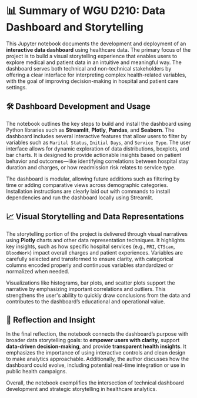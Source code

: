 # 📊 Summary of WGU D210: Data Dashboard and Storytelling

This Jupyter notebook documents the development and deployment of an **interactive data dashboard** using healthcare data. The primary focus of the project is to build a visual storytelling experience that enables users to explore medical and patient data in an intuitive and meaningful way. The dashboard serves both technical and non-technical stakeholders by offering a clear interface for interpreting complex health-related variables, with the goal of improving decision-making in hospital and patient care settings.

## 🛠️ Dashboard Development and Usage

The notebook outlines the key steps to build and install the dashboard using Python libraries such as **Streamlit**, **Plotly**, **Pandas**, and **Seaborn**. The dashboard includes several interactive features that allow users to filter by variables such as `Marital Status`, `Initial Days`, and `Service Type`. The user interface allows for dynamic exploration of data distributions, boxplots, and bar charts. It is designed to provide actionable insights based on patient behavior and outcomes—like identifying correlations between hospital stay duration and charges, or how readmission risk relates to service type.

The dashboard is modular, allowing future additions such as filtering by time or adding comparative views across demographic categories. Installation instructions are clearly laid out with commands to install dependencies and run the dashboard locally using Streamlit.

## 📈 Visual Storytelling and Data Representations

The storytelling portion of the project is delivered through visual narratives using **Plotly** charts and other data representation techniques. It highlights key insights, such as how specific hospital services (e.g., `MRI`, `CTScan`, `BloodWork`) impact overall charges and patient experiences. Variables are carefully selected and transformed to ensure clarity, with categorical columns encoded properly and continuous variables standardized or normalized when needed.

Visualizations like histograms, bar plots, and scatter plots support the narrative by emphasizing important correlations and outliers. This strengthens the user's ability to quickly draw conclusions from the data and contributes to the dashboard’s educational and operational value.

## 🧠 Reflection and Insight

In the final reflection, the notebook connects the dashboard’s purpose with broader data storytelling goals: to **empower users with clarity**, support **data-driven decision-making**, and provide **transparent health insights**. It emphasizes the importance of using interactive controls and clean design to make analytics approachable. Additionally, the author discusses how the dashboard could evolve, including potential real-time integration or use in public health campaigns.

Overall, the notebook exemplifies the intersection of technical dashboard development and strategic storytelling in healthcare analytics.
